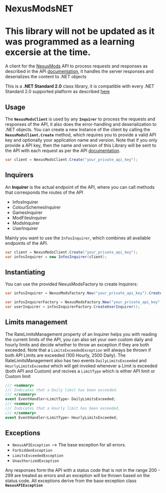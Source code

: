 # NexusModsNET

# This library will not be updated as it was programmed as a learning excersie at the time.

A client for the [NexusMods](https://www.nexusmods.com/) API to process requests and responses as described in the API [documentation](https://app.swaggerhub.com/apis-docs/NexusMods/nexus-mods_public_api_params_in_form_data/1.0#/), it handles the server responses and deserializes the content to .NET objects

This is a **.NET Standard 2.0** class library, it is compatible with every .NET Standard 2.0 supported platform as described [here](https://docs.microsoft.com/en-us/dotnet/standard/net-standard) 

## Usage

The **`NexusModsClient`** is used by any **`Inquirer`** to process the requests and responses of the API, it also does the error-handling and deserialization to .NET objects.
You can create a new Instance of the client by calling the **`NexusModsClient.Create`** method, which requires you to provide a valid API key and optionally your application name and version. Note that if you only provide a API key, then the name and version of this Library will be sent to the API with each request as per the API [documentation](https://app.swaggerhub.com/apis-docs/NexusMods/nexus-mods_public_api_params_in_form_data/1.0#/). 

```c#
var client = NexusModsClient.Create("your_private_api_key");
```
## Inquirers

An **Inquirer** is the actual endpoint of the API, where you can call methods that corresponds the routes of the API

- InfosInquirer
- ColourSchemesInquirer
- GamesInquirer
- ModFilesInquirer
- ModsInquirer
- UserInquirer

Mainly you want to use the `InfosInquirer`, which combines all available endpoints of the API.

```c#
var client = NexusModsClient.Create("your_private_api_key");
var infosInquirer = new InfosInquirer(client);
```

## Instantiating

You can use the provided NexusModsFactory to create Inquirers:

```c#
var infosInquirer = NexusModsFactory.New("your_private_api_key").CreateInfosInquirer();
```
```c#
var infosInquirerFactory = NexusModsFactory.New("your_private_api_key");
var userInquirer = infosInquirerFactory.CreateUserInquirer();
```
## Limits management

The RateLimitsManagement property of an Inquirer helps you with reading the current limits of the API, you can also set your own custom daily and hourly limits and decide whether to throw an exception if they are both exceeded. Note that a `LimitsExceededException` will always be thrown if both API Limits are exceeded (100 Hourly, 2500 Daily).
The RateLimitsManagement also has two events `DailyLimitsExceeded` and `HourlyLimitsExceeded` which will get invoked whenever a Limit is exceeded (both API and Custom) and recives a `LimitType` which is either API limit or Custom limit

```c#
/// <summary>
/// Indicates that a Daily limit has been exceeded.
/// </summary>
event EventHandler<LimitType> DailyLimitsExceeded;
/// <summary>
/// Indicates that a Hourly limit has been exceeded.
/// </summary>
event EventHandler<LimitType> HourlyLimitsExceeded;
```

## Exceptions

- `NexusAPIException` --> The base exception for all errors.
- `ForbiddenException`
- `LimitsExceededException`
- `UnauthorizedException`

Any responses form the API with a status code that is not in the range 200 - 299 are treated as errors and an exception will be thrown based on the status code.
All exceptions derive from the base exception class **`NexusAPIException`**

